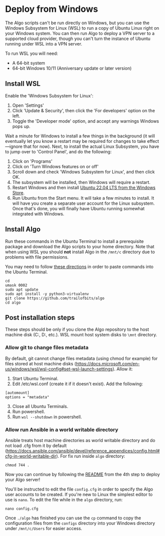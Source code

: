 # Deploy from Windows

The Algo scripts can't be run directly on Windows, but you can use the Windows Subsystem for Linux (WSL) to run a copy of Ubuntu Linux right on your Windows system. You can then run Algo to deploy a VPN server to a supported cloud provider, though you can't turn the instance of Ubuntu running under WSL into a VPN server.

To run WSL you will need:

* A 64-bit system
* 64-bit Windows 10/11 (Anniversary update or later version)

## Install WSL

Enable the 'Windows Subsystem for Linux':

1. Open 'Settings'
2. Click 'Update & Security', then click the 'For developers' option on the left.
3. Toggle the 'Developer mode' option, and accept any warnings Windows pops up.

Wait a minute for Windows to install a few things in the background (it will eventually let you know a restart may be required for changes to take effect—ignore that for now). Next, to install the actual Linux Subsystem, you have to jump over to 'Control Panel', and do the following:

1. Click on 'Programs'
2. Click on 'Turn Windows features on or off'
3. Scroll down and check 'Windows Subsystem for Linux', and then click OK.
4. The subsystem will be installed, then Windows will require a restart.
5. Restart Windows and then install [Ubuntu 22.04 LTS from the Windows Store](https://www.microsoft.com/store/productId/9PN20MSR04DW).
6. Run Ubuntu from the Start menu. It will take a few minutes to install. It will have you create a separate user account for the Linux subsystem. Once that's done, you will finally have Ubuntu running somewhat integrated with Windows.

## Install Algo

Run these commands in the Ubuntu Terminal to install a prerequisite package and download the Algo scripts to your home directory. Note that when using WSL you should **not** install Algo in the `/mnt/c` directory due to problems with file permissions.

You may need to follow [these directions](https://devblogs.microsoft.com/commandline/copy-and-paste-arrives-for-linuxwsl-consoles/) in order to paste commands into the Ubuntu Terminal.

```shell
cd
umask 0002
sudo apt update
sudo apt install -y python3-virtualenv
git clone https://github.com/trailofbits/algo
cd algo
```

## Post installation steps

These steps should be only if you clone the Algo repository to the host machine disk (C:, D:, etc.). WSL mount host system disks to `\mnt` directory.

### Allow git to change files metadata

By default, git cannot change files metadata (using chmod for example) for files stored at host machine disks (https://docs.microsoft.com/en-us/windows/wsl/wsl-config#set-wsl-launch-settings). Allow it:

1. Start Ubuntu Terminal.
2. Edit /etc/wsl.conf (create it if it doesn't exist). Add the following:
```
[automount]
options = "metadata"
```
3. Close all Ubuntu Terminals.
4. Run powershell.
5. Run `wsl --shutdown` in powershell.

### Allow run Ansible in a world writable directory

Ansible treats host machine directories as world writable directory and do not load .cfg from it by default (https://docs.ansible.com/ansible/devel/reference_appendices/config.html#cfg-in-world-writable-dir). For fix run inside `algo` directory:

```shell
chmod 744 .
```

Now you can continue by following the [README](https://github.com/trailofbits/algo#deploy-the-algo-server) from the 4th step to deploy your Algo server!

You'll be instructed to edit the file `config.cfg` in order to specify the Algo user accounts to be created. If you're new to Linux the simplest editor to use is `nano`. To edit the file while in the `algo` directory, run:
```shell
nano config.cfg
```
Once `./algo` has finished you can use the `cp` command to copy the configuration files from the `configs` directory into your Windows directory under `/mnt/c/Users` for easier access.
